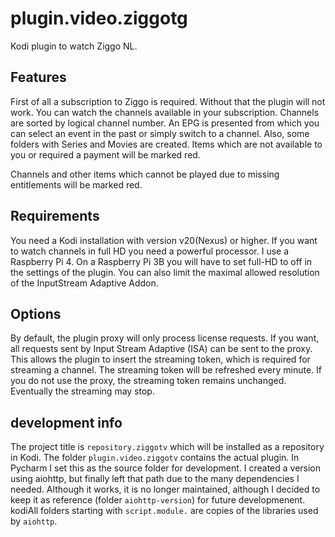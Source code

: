 # plugin.video.ziggotg
Kodi plugin to watch Ziggo NL.

## Features
First of all a subscription to Ziggo is required. Without that the plugin will not work.
You can watch the channels available in your subscription. Channels are sorted by logical channel number.
An EPG is presented from which you can select an event in the past or simply switch to a channel.
Also, some folders with Series and Movies are created. Items which are not available to you or required a payment will be marked red.

Channels and other items which cannot be played due to missing entitlements will be marked red.

## Requirements
You need a Kodi installation with version v20(Nexus) or higher. 
If you want to watch channels in full HD you need a powerful processor. I use a Raspberry Pi 4. On a Raspberry Pi 3B you will have to set full-HD to off in the settings of the plugin.
You can also limit the maximal allowed resolution of the InputStream Adaptive Addon.

## Options
By default, the plugin proxy will only process license requests. If you want, all requests sent by Input Stream Adaptive (ISA) can be sent to the proxy.
This allows the plugin to insert the streaming token, which is required for streaming a channel. The streaming token will be refreshed every minute.
If you do not use the proxy, the streaming token remains unchanged. Eventually the streaming may stop.

## development info
The project title is `repository.ziggotv` which will be installed as a repository in Kodi.
The folder `plugin.video.ziggotv` contains the actual plugin. In Pycharm I set this as the source folder for development.
I created a version using aiohttp, but finally left that path due to the many dependencies I needed. Although it works, it is no longer maintained, although I decided to keep it  as reference (folder `aiohttp-version`) for future developmenent.
kodiAll folders starting with `script.module.` are copies of the libraries used  by `aiohttp`.


